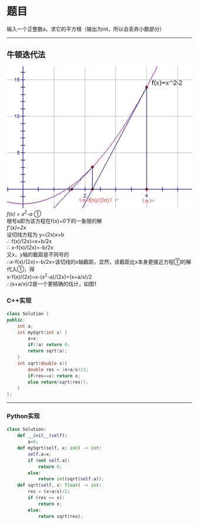 # 题目
输入一个正整数a，求它的平方根（输出为int，所以会丢弃小数部分）
***
## 牛顿迭代法
![f(x)](1.png "图1")  
*f(x) = x<sup>2</sup>-a ①*  
根号a即为该方程在f(x)=0下的一象限的解  
*f'(x)=2x*  
设切线方程为 y=(2x)x+b  
∴ f(x)/(2x)=x+b/2x  
∴ x-f(x)/(2x)=-b/2x  
又x，y轴的截距是不同号的  
∴x-f(x)/(2x)=-b/2x=该切线的x轴截距，显然，该截距比x本身更接近方程①的解  
代入①，得  
x-f(x)/(2x)=x-(x<sup>2</sup>-a)/(2x)=(x+a/x)/2  
∴(x+a/x)/2是一个更精确的估计，如图1  
### C++实现
```C++
class Solution {
public:
    int a;
    int mySqrt(int x) {
        a=x;
        if(!a) return 0;
        return sqrt(a);
    }
    int sqrt(double x){
        double res = (x+a/x)/2;
        if(res==x) return x;
        else return(sqrt(res));
    }
};
```
***
### Python实现
```python
class Solution:
    def __init__(self):
        a=0;
    def mySqrt(self, x: int) -> int:
        self.a=x;
        if (not self.a):
            return 0;
        else:
            return int(sqrt(self.a));
    def sqrt(self, x: float) -> int:
        res = (x+a/x)/2;
        if (res == x):
            return x;
        else:
            return sqrt(res);
```
